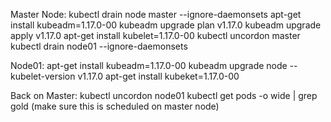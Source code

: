 Master Node:
kubectl drain node master --ignore-daemonsets
apt-get install kubeadm=1.17.0-00
kubeadm  upgrade plan v1.17.0
kubeadm  upgrade apply v1.17.0
apt-get install kubelet=1.17.0-00
kubectl uncordon master
kubectl drain node01 --ignore-daemonsets


Node01:
apt-get install kubeadm=1.17.0-00
kubeadm upgrade node --kubelet-version v1.17.0
apt-get install kubeket=1.17.0-00


Back on Master:
kubectl uncordon node01
kubectl get pods -o wide | grep gold (make sure this is scheduled on master node)
